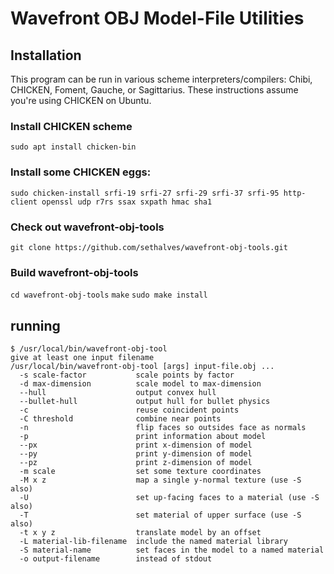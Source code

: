 # Wavefront OBJ Model-File Utilities

## Installation

This program can be run in various scheme interpreters/compilers: Chibi, CHICKEN, Foment, Gauche, or Sagittarius.  These
instructions assume you're using CHICKEN on Ubuntu.

### Install CHICKEN scheme

`sudo apt install chicken-bin`

### Install some CHICKEN eggs:

`sudo chicken-install srfi-19 srfi-27 srfi-29 srfi-37 srfi-95 http-client openssl udp r7rs ssax sxpath hmac sha1`

### Check out wavefront-obj-tools

`git clone https://github.com/sethalves/wavefront-obj-tools.git`

### Build wavefront-obj-tools

`cd wavefront-obj-tools`
`make`
`sudo make install`

## running


```
$ /usr/local/bin/wavefront-obj-tool 
give at least one input filename
/usr/local/bin/wavefront-obj-tool [args] input-file.obj ...
  -s scale-factor           scale points by factor
  -d max-dimension          scale model to max-dimension
  --hull                    output convex hull
  --bullet-hull             output hull for bullet physics
  -c                        reuse coincident points
  -C threshold              combine near points
  -n                        flip faces so outsides face as normals
  -p                        print information about model
  --px                      print x-dimension of model
  --py                      print y-dimension of model
  --pz                      print z-dimension of model
  -m scale                  set some texture coordinates
  -M x z                    map a single y-normal texture (use -S also)
  -U                        set up-facing faces to a material (use -S also)
  -T                        set material of upper surface (use -S also)
  -t x y z                  translate model by an offset
  -L material-lib-filename  include the named material library
  -S material-name          set faces in the model to a named material
  -o output-filename        instead of stdout
```
